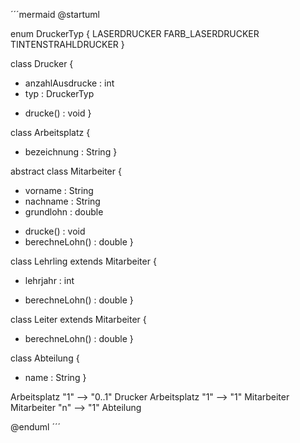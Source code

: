 ´´´mermaid
@startuml

enum DruckerTyp {
  LASERDRUCKER
  FARB_LASERDRUCKER
  TINTENSTRAHLDRUCKER
}

class Drucker {
  - anzahlAusdrucke : int
  - typ : DruckerTyp
  + drucke() : void
}

class Arbeitsplatz {
  - bezeichnung : String
}

abstract class Mitarbeiter {
  - vorname : String
  - nachname : String
  - grundlohn : double
  + drucke() : void
  + berechneLohn() : double
}

class Lehrling extends Mitarbeiter {
  - lehrjahr : int
  + berechneLohn() : double
}

class Leiter extends Mitarbeiter {
  + berechneLohn() : double
}

class Abteilung {
  - name : String
}

Arbeitsplatz "1" --> "0..1" Drucker
Arbeitsplatz "1" --> "1" Mitarbeiter
Mitarbeiter "n" --> "1" Abteilung

@enduml
´´´
